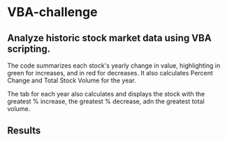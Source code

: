 # VBA-challenge

## Analyze historic stock market data using VBA scripting.

The code summarizes each stock's yearly change in value, highlighting in green for increases, and in red for decreases. It also calculates Percent Change and Total Stock Volume for the year.

The tab for each year also calculates and displays the stock with the greatest % increase, the greatest % decrease, adn the greatest total volume.

## Results
